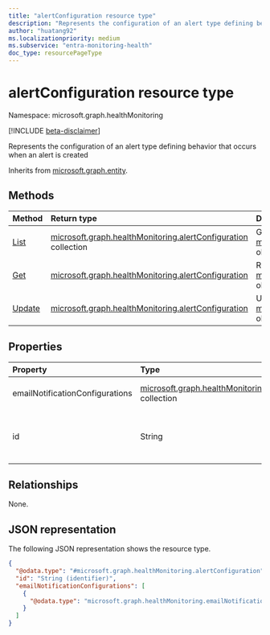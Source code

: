 ```yaml
---
title: "alertConfiguration resource type"
description: "Represents the configuration of an alert type defining behavior that occurs when an alert is created."
author: "huatang92"
ms.localizationpriority: medium
ms.subservice: "entra-monitoring-health"
doc_type: resourcePageType
---
```


# alertConfiguration resource type

Namespace: microsoft.graph.healthMonitoring

[!INCLUDE [beta-disclaimer](../../includes/beta-disclaimer.md)]

Represents the configuration of an alert type defining behavior that occurs when an alert is created


Inherits from [microsoft.graph.entity](../resources/entity.md).

## Methods
|Method|Return type|Description|
|:---|:---|:---|
|[List](../api/healthmonitoring-healthmonitoringroot-list-alertconfigurations.md)|[microsoft.graph.healthMonitoring.alertConfiguration](../resources/healthmonitoring-alertconfiguration.md) collection|Get a list of the [microsoft.graph.healthMonitoring.alertConfiguration](../resources/healthmonitoring-alertconfiguration.md) objects and their properties.|
|[Get](../api/healthmonitoring-alertconfiguration-get.md)|[microsoft.graph.healthMonitoring.alertConfiguration](../resources/healthmonitoring-alertconfiguration.md)|Read the properties and relationships of a [microsoft.graph.healthMonitoring.alertConfiguration](../resources/healthmonitoring-alertconfiguration.md) object.|
|[Update](../api/healthmonitoring-alertconfiguration-update.md)|[microsoft.graph.healthMonitoring.alertConfiguration](../resources/healthmonitoring-alertconfiguration.md)|Update the properties of a [microsoft.graph.healthMonitoring.alertConfiguration](../resources/healthmonitoring-alertconfiguration.md) object.|

## Properties
|Property|Type|Description|
|:---|:---|:---|
|emailNotificationConfigurations|[microsoft.graph.healthMonitoring.emailNotificationConfiguration](../resources/healthmonitoring-emailnotificationconfiguration.md) collection|The email notification settings for the particular alert type.|
|id|String|The unique identifier of this alert under the associated tenant. Inherited from [microsoft.graph.entity](../resources/entity.md).|

## Relationships
None.

## JSON representation
The following JSON representation shows the resource type.
<!-- {
  "blockType": "resource",
  "keyProperty": "id",
  "@odata.type": "microsoft.graph.healthMonitoring.alertConfiguration",
  "baseType": "microsoft.graph.entity",
  "openType": false
}
-->
``` json
{
  "@odata.type": "#microsoft.graph.healthMonitoring.alertConfiguration",
  "id": "String (identifier)",
  "emailNotificationConfigurations": [
    {
      "@odata.type": "microsoft.graph.healthMonitoring.emailNotificationConfiguration"
    }
  ]
}
```

